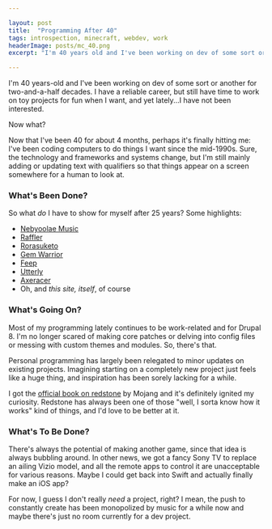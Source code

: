 ```yaml
---

layout: post
title:  "Programming After 40"
tags: introspection, minecraft, webdev, work
headerImage: posts/mc_40.png
excerpt: "I'm 40 years old and I've been working on dev of some sort or another for two-and-a-half decades. I have a reliable career, but still have time to work on toy projects for fun when I want, and yet lately...I have not been interested. Now what?"

---
```


I'm 40 years-old and I've been working on dev of some sort or another for two-and-a-half decades. I have a reliable career, but still have time to work on toy projects for fun when I want, and yet lately...I have not been interested.

Now what?

<!--more-->

Now that I've been 40 for about 4 months, perhaps it's finally hitting me: I've been coding computers to do things I want since the mid-1990s. Sure, the technology and frameworks and systems change, but I'm still mainly adding or updating text with qualifiers so that things appear on a screen somewhere for a human to look at.

### What's Been Done?

So what _do_ I have to show for myself after 25 years? Some highlights:

* [Nebyoolae Music](https://github.com/michaelchadwick/music.nebyoolae.com)
* [Raffler](https://github.com/michaelchadwick/raffler)
* [Rorasuketo](https://github.com/michaelchadwick/rorasuketo.nebyoolae.com)
* [Gem Warrior](https://github.com/michaelchadwick/gemwarrior)
* [Feep](https://github.com/michaelchadwick/feep)
* [Utterly](https://github.com/michaelchadwick/utterly)
* [Axeracer](https://github.com/michaelchadwick/game-off-2016)
* Oh, and *this site, itself*, of course

### What's Going On?

Most of my programming lately continues to be work-related and for Drupal 8. I'm no longer scared of making core patches or delving into config files or messing with custom themes and modules. So, there's that.

Personal programming has largely been relegated to minor updates on existing projects. Imagining starting on a completely new project just feels like a huge thing, and inspiration has been sorely lacking for a while.

I got the [official book on redstone](https://www.amazon.com/Minecraft-Guide-Redstone-Mojang-Ab/dp/1524797227/ref=sr_1_1?dchild=1&keywords=mojang+redstone&qid=1618355014&sr=8-1) by Mojang and it's definitely ignited my curiosity. Redstone has always been one of those "well, I sorta know how it works" kind of things, and I'd love to be better at it.

### What's To Be Done?

There's always the potential of making another game, since that idea is always bubbling around. In other news, we got a fancy Sony TV to replace an ailing Vizio model, and all the remote apps to control it are unacceptable for various reasons. Maybe I could get back into Swift and actually finally make an iOS app?

For now, I guess I don't really *need* a project, right? I mean, the push to constantly create has been monopolized by music for a while now and maybe there's just no room currently for a dev project.
